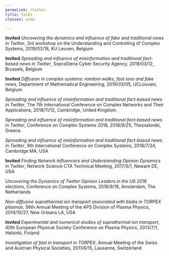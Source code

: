 ```yaml
---
permalink: /talks/
title: Talks
classes: wide

---
```


**Invited** *Uncovering the dynamics and influence of fake and traditional news in Twitter*, 3rd workshop on the Understanding and Controlling of Complex Systems, 2019/03/18, KU Leuven, Belgium

**Invited** *Spreading and influence of misinformation and traditional fact-based news in Twitter*, SopraSteria Cyber Security Agency, 2019/03/12, Brussels, Belgium

**Invited** *Diffusion in complex systems: random walks, fast ions and fake news*,  Department of Mathematical Engineering, 2019/03/05, UCLouvain, Belgium

*Spreading and influence of misinformation and traditional fact-based news in Twitter*, The 7th International Conference on Complex Networks and Their Applications, 2018/11/12, Cambridge, United Kingdom.

*Spreading and influence of misinformation and traditional fact-based news in Twitter*, Conference on Complex Systems 2018, 2018/9/25, Thessaloniki, Greece.

*Spreading and influence of misinformation and traditional fact-based news in Twitter*, 9th International Conference on Complex Systems, 2018/7/24, Cambridge MA, USA 

**Invited** *Finding Network Influencers and Understanding Opinion Dynamics in Twitter*, Network Science CTA Technical Meeting, 2017/5/1, Newark DE, USA

*Uncovering the Dynamics of Twitter Opinion Leaders in the US 2016 elections*, Conference on Complex Systems, 2016/9/16, Amsterdam, The Netherlands

*Non-diffusive suprathermal ion transport associated with blobs in TORPEX plasmas*, 56th Annual Meeting of the APS Division of Plasma Physics, 2014/10/27, New Orleans LA, USA

**Invited** *Experimental and numerical studies of suprathermal ion transport*, 40th European Physical Society Conference on Plasma Physics, 2013/7/1, Helsinki, Finland

*Investigation of fast in transport in TORPEX*, Annual Meeting of the Swiss and Austrian Physical Societies, 2011/6/15, Lausanne, Switzerland

